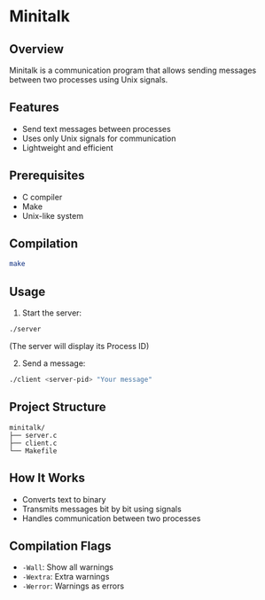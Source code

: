 # Minitalk

## Overview
Minitalk is a communication program that allows sending messages between two processes using Unix signals.

## Features
- Send text messages between processes
- Uses only Unix signals for communication
- Lightweight and efficient

## Prerequisites
- C compiler
- Make
- Unix-like system

## Compilation
```bash
make
```

## Usage
1. Start the server:
```bash
./server
```
(The server will display its Process ID)

2. Send a message:
```bash
./client <server-pid> "Your message"
```

## Project Structure
```
minitalk/
├── server.c
├── client.c
└── Makefile
```

## How It Works
- Converts text to binary
- Transmits messages bit by bit using signals
- Handles communication between two processes

## Compilation Flags
- `-Wall`: Show all warnings
- `-Wextra`: Extra warnings
- `-Werror`: Warnings as errors
